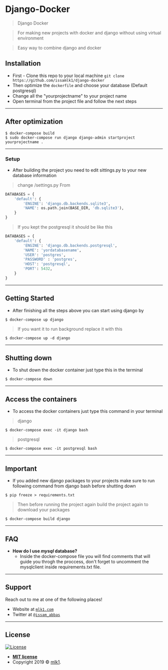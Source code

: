 # Django-Docker

> Django Docker 

> For making new projects with docker and django without using virtual environment 

> Easy way to combine django and docker 


## Installation

- First - Clone this repo to your local machine  `git clone https://github.com/issamlk1/django-docker`
- Then optimize the `dockerfile` and choose your database (Default postgresql)
- Change all the "yourprojectname" to your project name
- Open terminal from the project file and follow the next steps

---

## After optimization

```shell
$ docker-compose build
$ sudo docker-compose run django django-admin startproject yourprojectname .
```
---

### Setup
- After building the project you need to edit sittings.py to your new database information

> change /settings.py From

```python
DATABASES = {
    'default': {
        'ENGINE': 'django.db.backends.sqlite3',
        'NAME': os.path.join(BASE_DIR, 'db.sqlite3'),
    }
}
```
> If you kept the postgresql it should be like this

```python
DATABASES = {
    'default': {
        'ENGINE': 'django.db.backends.postgresql',
        'NAME': 'yordatabasename',
        'USER': 'postgres',
        'PASSWORD' : 'postgres',
        'HOST': 'postgresql',
        'PORT': 5432,
    }
}
```
---

## Getting Started
- After finishing all the steps above you can start using django by 

```shell
$ docker-compose up django
```

> If you want it to run background replace it with this
```shell
$ docker-compose up -d django
```
---

## Shutting down
- To shut down the docker container just type this in the terminal

```shell
$ docker-compose down
```
---

## Access the containers
- To access the docker containers just type this command in your terminal

> django
```shell
$ docker-compose exec -it django bash
```

> postgresql
```shell
$ docker-compose exec -it postgresql bash
```
---

## Important
- If you added new django packages to your projects make sure to run following command from django bash before shutting down 
   

```shell
$ pip freeze > requirements.txt
```

> Then before running the project again build the project again to download your packages
```shell
$ docker-compose build django
```
---

## FAQ

- **How do I use *mysql* database?**
    - Inside the docker-compose file you will find comments that will guide you throgh the proccess, don't forget to uncomment the mysqlclient inside requirements.txt file.

---

## Support

Reach out to me at one of the following places!

- Website at <a href="http://mlk1.com" target="_blank">`mlk1.com`</a>
- Twitter at <a href="https://twitter.com/ISSAM_ABBAS" target="_blank">`@issam_abbas`</a>

---




## License

[![License](http://img.shields.io/:license-mit-blue.svg?style=flat-square)](http://badges.mit-license.org)

- **[MIT license](http://opensource.org/licenses/mit-license.php)**
- Copyright 2019 © <a href="http://mlk1.com" target="_blank">mlk1</a>.

